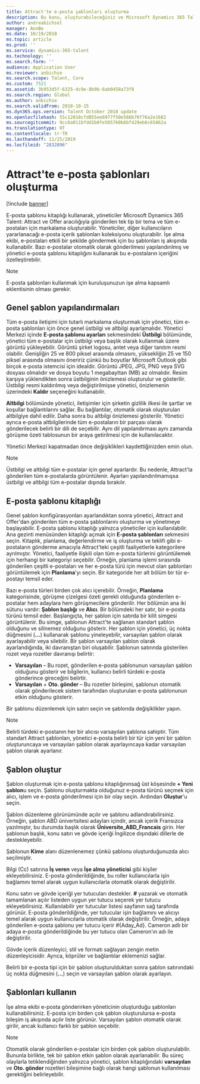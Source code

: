 ```yaml
---
title: Attract'te e-posta şablonları oluşturma
description: Bu konu, oluşturabileceğiniz ve Microsoft Dynamics 365 Talent - Attract'te kullanabileceğiniz e-posta şablonları hakkında bilgi sağlar.
author: andreabichsel
manager: AnnBe
ms.date: 10/19/2018
ms.topic: article
ms.prod: ''
ms.service: dynamics-365-talent
ms.technology: ''
ms.search.form: ''
audience: Application User
ms.reviewer: anbichse
ms.search.scope: Talent, Core
ms.custom: 7521
ms.assetid: 3b953d5f-6325-4c9e-8b9b-6ab0458a73f8
ms.search.region: Global
ms.author: anbichse
ms.search.validFrom: 2018-10-15
ms.dyn365.ops.version: Talent October 2018 update
ms.openlocfilehash: 55c12010cfd055ee6977f50e566b70f76a2e1682
ms.sourcegitcommit: 9cc6a011bfdd1b0fe505760b6bf429eb6c65862a
ms.translationtype: HT
ms.contentlocale: tr-TR
ms.lasthandoff: 11/25/2019
ms.locfileid: "2832896"
---
```

# <a name="create-email-templates-in-attract"></a>Attract'te e-posta şablonları oluşturma

[!include [banner](includes/banner.md)]

E-posta şablonu kitaplığı kullanarak, yöneticiler Microsoft Dynamics 365 Talent: Attract ve Offer aracılığıyla gönderilen tek tip bir tema ve tüm e-postaları için markalama oluşturabilir. Yöneticiler, diğer kullanıcıların yararlanacağı e-posta içerik şablonları koleksiyonu oluşturabilir. İşe alma ekibi, e-postaları etkili bir şekilde göndermek için bu şablonları iş akışında kullanabilir. Bazı e-postalar otomatik olarak gönderilmesi yapılandırılmış ve yönetici e-posta şablonu kitaplığını kullanarak bu e-postaların içeriğini özelleştirebilir.

> [!NOTE]
> E-posta şablonları kullanmak için kuruluşunuzun işe alma kapsamlı eklentisinin olması gerekir.

## <a name="global-template-configurations"></a>Genel şablon yapılandırmaları

Tüm e-posta iletişimi için tutarlı markalama oluşturmak için yönetici, tüm e-posta şablonları için önce genel üstbilgi ve altbilgi ayarlamalıdır. Yönetici Merkezi içinde **E-posta şablonu ayarları** sekmesindeki **Üstbilgi** bölümünde, yönetici tüm e-postalar için üstbilgi veya başlık olarak kullanmak üzere görüntü yükleyebilir. Görüntü şirket logosu, antet veya diğer tanıtım resmi olabilir. Genişliğin 25 ve 800 piksel arasında olmasını, yüksekliğin 25 ve 150 piksel arasında olmasını öneririz çünkü bu boyutlar Microsoft Outlook gibi birçok e-posta istemcisi için idealdir. Görüntü JPEG, JPG, PNG veya SVG dosyası olmalıdır ve dosya boyutu 1 megabayttan (MB) az olmalıdır. Resim karşıya yüklendikten sonra üstbilginin önizlemesi oluşturulur ve gösterilir. Üstbilgi resmi kaldırılmış veya değiştirilmişse yönetici, önizlemenin üzerindeki **Kaldır** seçeneğini kullanabilir.

**Altbilgi** bölümünde yönetici, iletişimler için şirketin gizlilik ilkesi ile şartlar ve koşullar bağlantılarını sağlar. Bu bağlantılar, otomatik olarak oluşturulan altbilgiye dahil edilir. Daha sonra bu altbilgi önizlemesi gösterilir. Yönetici ayrıca e-posta altbilgilerinde tüm e-postaların bir parçası olarak gönderilecek belirli bir dili de seçebilir. Aynı dil yapılandırması aynı zamanda görüşme özeti tablosunun bir araya getirilmesi için de kullanılacaktır. 

Yönetici Merkezi kapatmadan önce değişiklikleri kaydettiğinizden emin olun.

> [!NOTE] 
> Üstbilgi ve altbilgi tüm e-postalar için genel ayarlardır. Bu nedenle, Attract'la gönderilen tüm e-postalarda görüntülenir. Ayarları yapılandırılmamışsa üstbilgi ve altbilgi tüm e-postalar dışında bırakılır.

## <a name="email-template-library"></a>E-posta şablonu kitaplığı 

Genel şablon konfigürasyonları ayarlandıktan sonra yönetici, Attract and Offer'dan gönderilen tüm e-posta şablonlarını oluşturma ve yönetmeye başlayabilir. E-posta şablonu kitaplığı yalnızca yöneticiler için kullanılabilir. Ana gezinti menüsünden kitaplığı açmak için **E-posta şablonları** sekmesini seçin. Kitaplık, planlama, değerlendirme ve iş oluşturma ve teklifi gibi e-postaların gönderme amacıyla Attract'teki çeşitli faaliyetlerle kategorilere ayrılmıştır. Yönetici, faaliyetle ilişkili olan tüm e-posta türlerini görüntülemek için herhangi bir kategoriyi seçebilir. Örneğin, planlama işlemi sırasında gönderilen çeşitli e-postaları ve her e-posta türü için mevcut olan şablonları görüntülemek için **Planlama**'yı seçin. Bir kategoride her alt bölüm bir tür e-postayı temsil eder.

Bazı e-posta türleri birden çok alıcı içerebilir. Örneğin, **Planlama** kategorisinde, görüşme çizelgesi özeti gerekli olduğunda gönderilen e-postalar hem adaylara hem görüşmecilere gönderilir. Her bölümün ana iki sütunu vardır: **Şablon başlığı** ve **Alıcı**. Bir bölümdeki her satır, bir e-posta türünü temsil eder. Başlangıçta, her şablon için satırda bir kilit simgesi görüntülenir. Bu simge, şablonun Attract'te sağlanan standart şablon olduğunu ve silinemez olduğunu gösterir. Her şablon için yönetici, üç nokta düğmesini (**...**) kullanarak şablonu yineleyebilir, varsayılan şablon olarak ayarlayabilir veya silebilir. Bir şablon varsayılan şablon olarak ayarlandığında, iki davranıştan biri oluşabilir. Şablonun satırında gösterilen rozet veya rozetler davranışı belirtir:

- **Varsayılan** – Bu rozet, gönderilen e-posta şablonunun varsayılan şablon olduğunu gösterir ve bilgilerin, kullanıcı belirli türdeki e-posta gönderince gireceğini belirtir.
- **Varsayılan** + **Oto. gönder** – Bu rozetler birleşimi, şablonun otomatik olarak gönderilecek sistem tarafından oluşturulan e-posta şablonunun etkin olduğunu gösterir.

Bir şablonu düzenlemek için satırı seçin ve şablonda değişiklikler yapın.

> [!NOTE]
> Belirli türdeki e-postanın her bir alıcısı varsayılan şablona sahiptir. Tüm standart Attract şablonları, yönetici e-posta belirli bir tür için yeni bir şablon oluşturuncaya ve varsayılan şablon olarak ayarlayıncaya kadar varsayılan şablon olarak ayarlanır.

## <a name="create-a-template"></a>Şablon oluştur

Şablon oluşturmak için e-posta şablonu kitaplığınınsağ üst köşesinde **+ Yeni şablon**u seçin. Şablonu oluşturmakta olduğunuz e-posta türünü seçmek için alıcı, işlem ve e-posta gönderilmesi için bir olay seçin. Ardından **Oluştur**'u seçin.

Şablon düzenleme görünümünde açılır ve şablonu adlandırabilirsiniz. Örneğin, şablon ABD ünivertsitesi adayları içindir, ancak içerik Fransızca yazılmıştır, bu durumda başlık olarak **Üniversite\_ABD\_Francais** girin. Her şablonun başlık, konu satırı ve gövde içeriği İngilizce dışındaki dillerle de destekleyebilir.

Şablonun **Kime** alanı düzenlenemez çünkü şablonu oluşturduğunuzda alıcı seçilmiştir.

Bilgi (Cc) satırına **İş veren** veya **İşe alma yöneticisi** gibi kişiler ekleyebilirsiniz. E-posta gönderildiğinde, bu roller kullanıcılarla işin bağlamını temel alarak uygun kullanıcılarla otomatik olarak değiştirilir.

Konu satırı ve gövde içeriği yer tutucuları destekler. **\#** yazarak ve otomatik tamamlanan açılır listeden uygun yer tutucu seçerek yer tutucu ekleyebilirsiniz. Kullanılabilir yer tutucular listesi sayfanın sağ tarafında görünür. E-posta gönderildiğinde, yer tutucular işin bağlamını ve alıcıyı temel alarak uygun kullanıcılarla otomatik olarak değiştirilir. Örneğin, adaya gönderilen e-posta şablonu yer tutucu içerir \#{Aday\_Ad}. Cameron adlı bir adaya e-posta gönderildiğinde bu yer tutucu olan Cameron'ın adı ile değiştirilir.

Gövde içerik düzenleyici, stil ve formatı sağlayan zengin metin düzenleyicisidir. Ayrıca, köprüler ve bağlantılar eklemenizi sağlar.

Belirli bir e-posta tipi için bir şablon oluşturulduktan sonra şablon satırıındaki üç nokta düğmesini (**...**) seçin ve varsayılan şablon olarak ayarlayın.

## <a name="consume-templates"></a>Şablonları kullanın

İşe alma ekibi e-posta gönderirken yöneticinin oluşturduğu şablonları kullanabilirsiniz. E-posta için birden çok şablon oluşturulursa e-posta bileşim iş akışında açılır liste görünür. Varsayılan şablon otomatik olarak girilir, ancak kullanıcı farklı bir şablon seçebilir.

> [!NOTE] 
> Otomatik olarak gönderilen e-postalar için birden çok şablon oluşturulabilir. Bununla birlikte, tek bir şablon etkin şablon olarak ayarlanabilir. Bu süreç olaylarla tetiklendiğinden yalnızca yönetici, şablon kitaplığındaki **varsayılan** ve **Oto. gönder** rozetleri bileşimine bağlı olarak hangi şablonun kullanılması gerektiğini belirleyebilir.
